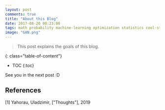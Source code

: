 ```yaml
---
layout: post
comments: true
title: "About this Blog"
date: 2017-08-20 00:23:00
tags: math probability machine-learning optimization statistics cool-stuff
image: "GAN.png"
---
```


> This post explains the goals of this blog.

<!--more-->





{: class="table-of-content"}
* TOC
{:toc}



<!---
---
Cited as:
```
@article{weng2017gan,
  title   = "From GAN to WGAN",
  author  = "Weng, Lilian",
  journal = "lilianweng.github.io/lil-log",
  year    = "2017",
  url     = "http://lilianweng.github.io/lil-log/2017/08/20/from-GAN-to-WGAN.html"
}
```
OR
```
@misc{weng2019gan,
    title={From GAN to WGAN},
    author={Lilian Weng},
    year={2019},
    eprint={1904.08994},
    archivePrefix={arXiv},
    primaryClass={cs.LG}
}
```
-->

See you in the next post :D


## References

[1] Yahorau, Uladzimir,  ["Thoughts"], 2019


